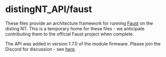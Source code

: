 # distingNT_API/faust
These files provide an architecture framework for running [Faust](https://faust.grame.fr) on the disting NT. This is a temporary home for these files - we anticipate contributing them to the official Faust project when complete.

The API was added in version 1.7.0 of the module firmware. Please join the Discord for discussion - see [here](https://www.modwiggler.com/forum/viewtopic.php?t=287914).